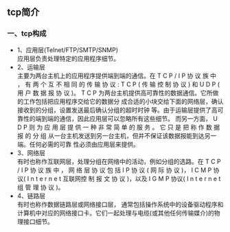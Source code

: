 ## tcp简介

### 一、tcp构成
* 1、应用层(Telnet/FTP/SMTP/SNMP)<br>
应用层负责处理特定的应用程序细节。
* 2、运输层<br>
主要为两台主机上的应用程序提供端到端的通信。在 T C P / I P 协 议 族 中 ， 有 两 个
互 不 相 同 的 传 输 协 议 : T C P ( 传 输 控 制 协 议 ) 和 U D P ( 用 户 数 据 报 协 议 )。
T C P 为两台主机提供高可靠性的数据通信。它所做的工作包括把应用程序交给它的数据分 成合适的小块交给下面的网络层，确认接收到的分组，设置发送最后确认分组的超时时钟 等。由于运输层提供了高可靠性的端到端的通信，因此应用层可以忽略所有这些细节。 而另一方面， U D P 则 为 应 用 层 提 供 一 种 非 常 简 单 的 服 务 。 它 只 是 把 称 作 数 据 报 的 分 组 从一台主机发送到另一台主机，但并不保证该数据报能到达另一端。任何必需的可靠 性必须由应用层来提供。
* 3、网络层<br>
有时也称作互联网层，处理分组在网络中的活动，例如分组的选路。在
T C P / I P 协 议 族 中 ， 网 络 层 协 议 包 括 I P 协 议 ( 网 际 协 议 )， I C M P 协议( I n t e r n e t 互联网控
制 报 文 协 议 )，以及 I G M P 协议( I n t e r n e t 组 管 理 协 议 )。
* 4、链路层<br>
有时也称作数据链路层或网络接口层，
通常包括操作系统中的设备驱动程序和计算机中对应的网络接口卡。它们一起处理与电缆(或其他任何传输媒介)的物理接口细节。



